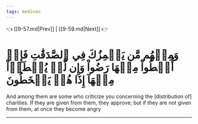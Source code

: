 ```yaml
---
tags: medinan
---
```


👈 [[9-57.md|Prev]] | [[9-59.md|Next]] 👉

# وَمِنۡهُم مَّن يَلۡمِزُكَ فِي ٱلصَّدَقَٰتِ فَإِنۡ أُعۡطُواْ مِنۡهَا رَضُواْ وَإِن لَّمۡ يُعۡطَوۡاْ مِنۡهَآ إِذَا هُمۡ يَسۡخَطُونَ

And among them are some who criticize you concerning the [distribution of] charities. If they are given from them, they approve; but if they are not given from them, at once they become angry

---


